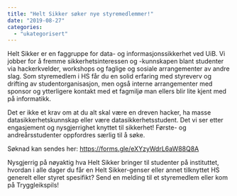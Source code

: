 ```yaml
---
title: "Helt Sikker søker nye styremedlemmer!"
date: "2019-08-27"
categories: 
  - "ukategorisert"
---
```


Helt Sikker er en faggruppe for data- og informasjonssikkerhet ved UiB. Vi jobber for å fremme sikkerhetsinteressen og -kunnskapen blant studenter via hackerkvelder, workshops og faglige og sosiale arrangementer av andre slag. Som styremedlem i HS får du en solid erfaring med styreverv og drifting av studentorganisasjon, men også interne arrangementer med sponsor og ytterligere kontakt med et fagmiljø man ellers blir lite kjent med på informatikk.  

Det er ikke et krav om at du alt skal være en dreven hacker, ha masse datasikkerhetskunnskap eller være datasikkerhetsstudent. Det vi ser etter engasjement og nysgjerrighet knyttet til sikkerhet! Første- og andreårsstudenter oppfordres særlig til å søke.  

Søknad kan sendes her:  https://forms.gle/eXYzyWdrL6aW88Q8A

Nysgjerrig på nøyaktig hva Helt Sikker bringer til studenter på instituttet, hvordan i alle dager du får en Helt Sikker-genser eller annet tilknyttet HS generelt eller styret spesifikt? Send en melding til et styremedlem eller kom på Tryggleikspils!
